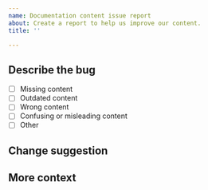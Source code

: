 ```yaml
---
name: Documentation content issue report
about: Create a report to help us improve our content.
title: ''

---
```


<!-- IMPORTANT: This is only for reporting documentation content issues.

Report Quorum Key Manager software issues at https://github.com/consensys/quorum-key-manager.
Report documentation tool issues using the "Documentation tool bug report" template.

Before creating an issue, did you use the search field in the documentation to find what you're looking for?
-->

## Describe the bug

<!-- Add a clear and concise description of what the documentation issue is.
Also, check the issue type in the following list): -->

- [ ] Missing content
- [ ] Outdated content
- [ ] Wrong content
- [ ] Confusing or misleading content
- [ ] Other

## Change suggestion

<!-- If you know how to fix the content, provide a suggestion. -->

## More context

<!-- Add any other context about the problem here, for example, screenshots or a small demo video. -->
